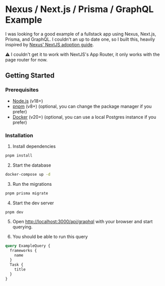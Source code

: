 # Nexus / Next.js / Prisma / GraphQL Example

I was looking for a good example of a fullstack app using Nexus, Next.js, Prisma, and GraphQL. I couldn't an up to date one, so I built this, heavily inspired by [Nexus' NextJS adoption guide](https://nexusjs.org/docs/adoption-guides/nextjs-users).

⚠️ I couldn't get it to work with NextJS's App Router, it only works with the page router for now.

## Getting Started

### Prerequisites

- [Node.js](https://nodejs.org/en/download/) (v18+)
- [pnpm](https://pnpm.io/installation) (v8+) (optional, you can change the package manager if you prefer)
- [Docker](https://docs.docker.com/get-docker/) (v20+) (optional, you can use a local Postgres instance if you prefer)

### Installation

1. Install dependencies

```bash
pnpm install
```

2. Start the database

```bash
docker-compose up -d
```

3. Run the migrations

```bash
pnpm prisma migrate
```

4. Start the dev server

```bash
pnpm dev
```

5. Open [http://localhost:3000/api/graphql](http://localhost:3000/api/graphql) with your browser and start querying.

6. You should be able to run this query

```graphql
query ExampleQuery {
  frameworks {
    name
  }
  Task {
    title
  }
}
```
